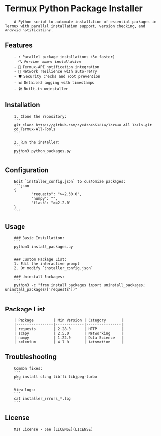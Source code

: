 # Termux Python Package Installer

        A Python script to automate installation of essential packages in Termux with parallel installation support, version checking, and Android notifications.

## Features

        - ⚡ Parallel package installations (3x faster)
        - 🔍 Version-aware installation
        - 📱 Termux-API notification integration
        - 🔄 Network resilience with auto-retry
        - 🛡️ Security checks and root prevention
        - 📊 Detailed logging with timestamps
        - 🛠️ Built-in uninstaller

## Installation

        1. Clone the repository:
        ```
        git clone https://github.com/syedzada51214/Termux-All-Tools.git
        cd Termux-All-Tools
        ```

        2. Run the installer:
        ```
        python3 python_packages.py
        ```

## Configuration

        Edit `installer_config.json` to customize packages:
        ```json
        {
                "requests": ">=2.30.0",
                "numpy": "",
                "flask": ">=2.2.0"
        }
        ```

## Usage

        ### Basic Installation:
        ```
        python3 install_packages.py
        ```

        ### Custom Package List:
        1. Edit the interactive prompt
        2. Or modify `installer_config.json`

        ### Uninstall Packages:
        ```
        python3 -c "from install_packages import uninstall_packages; uninstall_packages(['requests'])"
        ```

## Package List

        | Package         | Min Version | Category       |
        |-----------------|-------------|----------------|
        | requests        | 2.28.0      | HTTP           |
        | scapy           | 2.5.0       | Networking     |
        | numpy           | 1.22.0      | Data Science   |
        | selenium        | 4.7.0       | Automation     |

## Troubleshooting

        Common fixes:
        ```
        pkg install clang libffi libjpeg-turbo
        ```

        View logs:
        ```
        cat installer_errors_*.log
        ```

## License

        MIT License - See [LICENSE](LICENSE)


